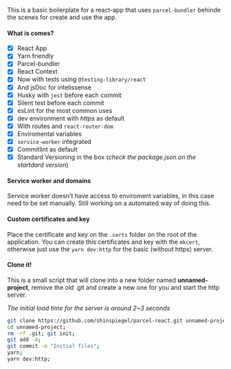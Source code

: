 This is a basic boilerplate for a react-app that uses `parcel-bundler` behinde the scenes for create and use the app.

#### What is comes?

- [x] React App
- [x] Yarn friendly
- [x] Parcel-bundler
- [x] React Context
- [x] Now with tests using `@testing-library/react`
- [x] And jsDoc for intelissense
- [x] Husky with `jest` before each commit
- [x] Silent test before each commit
- [x] esLint for the most common uses
- [x] dev environment with _https_ as default
- [x] With routes and `react-router-dom`
- [x] Enviromental variables
- [x] `service-worker` integrated
- [x] Commitlint as default
- [x] Standard Versioning in the box (_check the package.json on the startdard version_)

#### Service worker and domains

Service worker doesn't have access to enviroment variables, in this case need to be set manually. Still working on a automated way of doing this.

#### Custom certificates and key

Place the certificate and key on the `.certs` folder on the root of the application. You can create this certificates and key with the `mkcert`, otherwise just use the `yarn dev:http` for the basic (without https) server.

#### Clone it!

This is a small script that will clone into a new folder named **unnamed-project**, remove the old .git and create a new one for you and start the http server.

_The initial load time for the server is around 2~3 seconds_

```sh
git clone https://github.com/shinspiegel/parcel-react.git unnamed-project;
cd unnamed-project;
rm -rf .git; git init;
git add -A;
git commit -m "Initial files";
yarn;
yarn dev:http;
```
